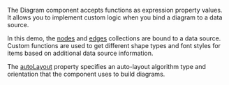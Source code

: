 The Diagram component accepts functions as expression property values.  It allows you to implement custom logic when you bind a diagram to a data source.

In this demo, the [nodes](/Documentation/ApiReference/UI_Components/dxDiagram/Configuration/nodes/) and [edges](/Documentation/ApiReference/UI_Components/dxDiagram/Configuration/edges/) collections are bound to a data source. Custom functions are used to get different shape types and font styles for items based on additional data source information.

The [autoLayout](/Documentation/ApiReference/UI_Components/dxDiagram/Configuration/nodes/autoLayout/) property specifies an auto-layout algorithm type and orientation that the component uses to build diagrams.
<!--split-->